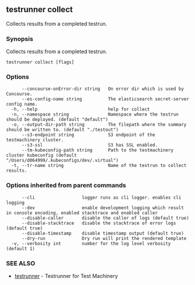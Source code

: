 ## testrunner collect

Collects results from a completed testrun.

### Synopsis

Collects results from a completed testrun.

```
testrunner collect [flags]
```

### Options

```
      --concourse-onError-dir string   On error dir which is used by Concourse.
      --es-config-name string          The elasticsearch secret-server config name.
  -h, --help                           help for collect
  -n, --namespace string               Namespace where the testrun should be deployed. (default "default")
  -o, --output-dir-path string         The filepath where the summary should be written to. (default "./testout")
      --s3-endpoint string             S3 endpoint of the testmachinery cluster.
      --s3-ssl                         S3 has SSL enabled.
      --tm-kubeconfig-path string      Path to the testmachinery cluster kubeconfig (default "/Users/d064999/.kubeconfigs/dev/.virtual")
  -t, --tr-name string                 Name of the testrun to collect results.
```

### Options inherited from parent commands

```
      --cli                  logger runs as cli logger. enables cli logging
      --dev                  enable development logging which result in console encoding, enabled stacktrace and enabled caller
      --disable-caller       disable the caller of logs (default true)
      --disable-stacktrace   disable the stacktrace of error logs (default true)
      --disable-timestamp    disable timestamp output (default true)
      --dry-run              Dry run will print the rendered template
  -v, --verbosity int        number for the log level verbosity (default 1)
```

### SEE ALSO

* [testrunner](testrunner.md)	 - Testrunner for Test Machinery

